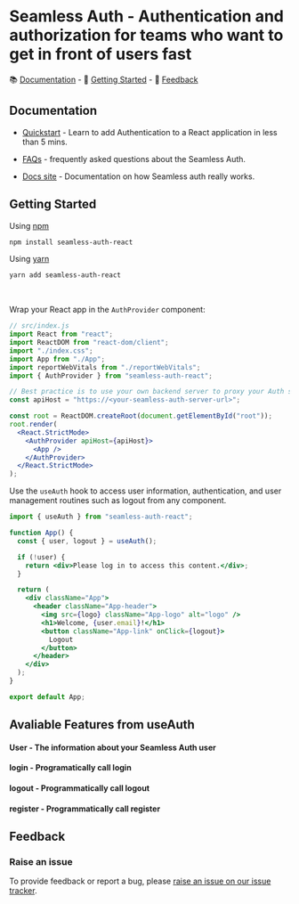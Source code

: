 # Seamless Auth - Authentication and authorization for teams who want to get in front of users fast

📚 [Documentation](#documentation) - 🚀 [Getting Started](#getting-started) - 💬 [Feedback](#feedback)

## Documentation

- [Quickstart](https://seamlessauth.com/docs/seamless-auth-react/quickstart) - Learn to add Authentication to a React application in less than 5 mins.

- [FAQs](https://seamlessauth.com/faq/seamless-auth-react) - frequently asked questions about the Seamless Auth.

- [Docs site](https://www.seamlessauth.com/how-it-works/seamless-auth-react) - Documentation on how Seamless auth really works.

## Getting Started

Using [npm](https://npmjs.org/)

```bash
npm install seamless-auth-react
```

Using [yarn](https://yarnpkg.com/)

```bash
yarn add seamless-auth-react
```

<summary></summary>
<br>

Wrap your React app in the `AuthProvider` component:

```jsx
// src/index.js
import React from "react";
import ReactDOM from "react-dom/client";
import "./index.css";
import App from "./App";
import reportWebVitals from "./reportWebVitals";
import { AuthProvider } from "seamless-auth-react";

// Best practice is to use your own backend server to proxy your Auth server an actual proxy server
const apiHost = "https://<your-seamless-auth-server-url>";

const root = ReactDOM.createRoot(document.getElementById("root"));
root.render(
  <React.StrictMode>
    <AuthProvider apiHost={apiHost}>
      <App />
    </AuthProvider>
  </React.StrictMode>
);
```

Use the `useAuth` hook to access user information, authentication, and user management routines such as logout from any component.

```jsx
import { useAuth } from "seamless-auth-react";

function App() {
  const { user, logout } = useAuth();

  if (!user) {
    return <div>Please log in to access this content.</div>;
  }

  return (
    <div className="App">
      <header className="App-header">
        <img src={logo} className="App-logo" alt="logo" />
        <h1>Welcome, {user.email}!</h1>
        <button className="App-link" onClick={logout}>
          Logout
        </button>
      </header>
    </div>
  );
}

export default App;
```

## Avaliable Features from useAuth

#### User - The information about your Seamless Auth user

#### login - Programatically call login

#### logout - Programmatically call logout

#### register - Programmatically call register

## Feedback

### Raise an issue

To provide feedback or report a bug, please [raise an issue on our issue tracker](https://github.com/fells-code/seamless-auth-react/issues).
